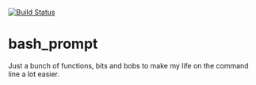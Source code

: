 [![Build Status](https://travis-ci.org/rodyo/bash_prompt.svg?branch=master)](https://travis-ci.org/rodyo/bash_prompt)

bash_prompt
===========

Just a bunch of functions, bits and bobs to make my life on the command line a lot easier.
